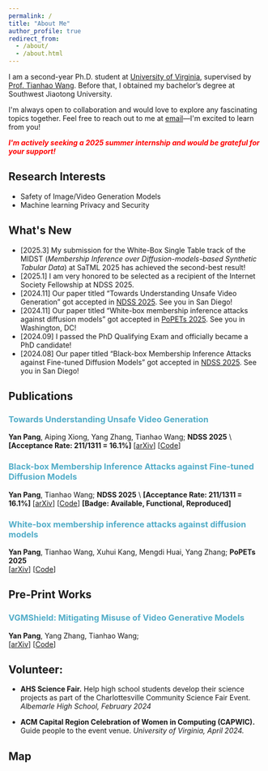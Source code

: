 ```yaml
---
permalink: /
title: "About Me"
author_profile: true
redirect_from: 
  - /about/
  - /about.html
---
```


I am a second-year Ph.D. student at [University of Virginia]([https://www.virginia.edu/]), supervised by [Prof. Tianhao Wang]([https://tianhao.wang/]). Before that, I obtained my bachelor’s degree at Southwest Jiaotong University.

I'm always open to collaboration and would love to explore any fascinating topics together. Feel free to reach out to me at [email](mailto:trv3px@virginia.edu)—I'm excited to learn from you!  

**<span style="color:red">*I'm actively seeking a 2025 summer internship and would be grateful for your support!*</span>**


## Research Interests

- Safety of Image/Video Generation Models
- Machine learning Privacy and Security

## What's New

- [2025.3] My submission for the White-Box Single Table track of the MIDST (*Membership Inference over Diffusion-models-based Synthetic Tabular Data*) at SaTML 2025 has achieved the second-best result!
- [2025.1] I am very honored to be selected as a recipient of the Internet Society Fellowship at NDSS 2025.
- [2024.11] Our paper titled “Towards Understanding Unsafe Video Generation” got accepted in [NDSS 2025](https://www.ndss-symposium.org/ndss2025/). See you in San Diego!
- [2024.11] Our paper titled “White-box membership inference attacks against diffusion models” got accepted in [PoPETs 2025](https://petsymposium.org/cfp25.php). See you in Washington, DC!
- [2024.09] I passed the PhD Qualifying Exam and officially became a PhD candidate!
- [2024.08] Our paper titled “Black-box Membership Inference Attacks against Fine-tuned Diffusion Models” got accepted in [NDSS 2025](https://www.ndss-symposium.org/ndss2025/). See you in San Diego!

## Publications

### <span style="color:#52ADC8">Towards Understanding Unsafe Video Generation</span>
**Yan Pang**, Aiping Xiong, Yang Zhang, Tianhao Wang; **NDSS 2025** \ **[Acceptance Rate: 211/1311 = 16.1%]** [[arXiv](https://arxiv.org/abs/2407.12581)]
[[Code](https://github.com/py85252876/UVD)]

### <span style="color:#52ADC8">Black-box Membership Inference Attacks against Fine-tuned Diffusion Models</span>
**Yan Pang**, Tianhao Wang; **NDSS 2025** \ **[Acceptance Rate: 211/1311 = 16.1%]**  [[arXiv](https://arxiv.org/abs/2312.08207)]
[[Code](https://github.com/py85252876/Reconstruction-based-Attack)]
**[Badge: Available, Functional, Reproduced]**

### <span style="color:#52ADC8">White-box membership inference attacks against diffusion models</span>
**Yan Pang**, Tianhao Wang, Xuhui Kang, Mengdi Huai, Yang Zhang; **PoPETs 2025** \
[[arXiv](https://arxiv.org/abs/2308.06405)]
[[Code](https://github.com/py85252876/GSA)]

## Pre-Print Works

### <span style="color:#52ADC8">VGMShield: Mitigating Misuse of Video Generative Models</span>
**Yan Pang**, Yang Zhang, Tianhao Wang; \
[[arXiv](https://arxiv.org/abs/2402.13126)]
[[Code](https://github.com/py85252876/MMVGM)]

## Volunteer: 

- **AHS Science Fair.** Help high school students develop their science projects as part of the Charlottesville Community Science Fair Event. *Albemarle High School, February 2024*

- **ACM Capital Region Celebration of Women in Computing (CAPWIC).** Guide people to the event venue. *University of Virginia, April 2024.*

## Map

<div style="width: 50%; max-width: 600px; margin: auto; text-align: center;">
    <script type="text/javascript" id="clustrmaps" src="//clustrmaps.com/map_v2.js?d=kTMcfgVSl2wlhaC8eXnmS48wmgbERZvGUS8N-iCZAiY&cl=ffffff&w=a"></script>
</div>
